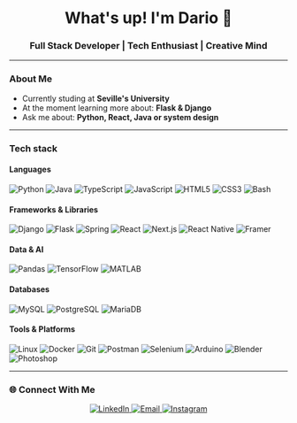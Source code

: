 <h1 align="center">What's up! I'm Dario 🤙</h1>
<h3 align="center">Full Stack Developer | Tech Enthusiast | Creative Mind</h3>

---

### About Me
- Currently studing at **Seville's University**
- At the moment learning more about: **Flask & Django**
- Ask me about: **Python, React, Java or system design**

---

### Tech stack

#### Languages
![Python](https://img.shields.io/badge/Python-3776AB?logo=python&logoColor=white)
![Java](https://img.shields.io/badge/Java-ED8B00?logo=java&logoColor=white)
![TypeScript](https://img.shields.io/badge/TypeScript-007ACC?logo=typescript&logoColor=white)
![JavaScript](https://img.shields.io/badge/JavaScript-F7DF1E?logo=javascript&logoColor=black)
![HTML5](https://img.shields.io/badge/HTML5-E34F26?logo=html5&logoColor=white)
![CSS3](https://img.shields.io/badge/CSS3-1572B6?logo=css3&logoColor=white)
![Bash](https://img.shields.io/badge/Bash-121011?logo=gnu-bash&logoColor=white)

#### Frameworks & Libraries
![Django](https://img.shields.io/badge/Django-092E20?logo=django&logoColor=white)
![Flask](https://img.shields.io/badge/Flask-000000?logo=flask&logoColor=white)
![Spring](https://img.shields.io/badge/Spring-6DB33F?logo=spring&logoColor=white)
![React](https://img.shields.io/badge/React-20232A?logo=react&logoColor=61DAFB)
![Next.js](https://img.shields.io/badge/Next.js-000000?logo=nextdotjs&logoColor=white)
![React Native](https://img.shields.io/badge/React%20Native-20232A?logo=react&logoColor=61DAFB)
![Framer](https://img.shields.io/badge/Framer-0055FF?logo=framer&logoColor=white)

#### Data & AI
![Pandas](https://img.shields.io/badge/Pandas-150458?logo=pandas&logoColor=white)
![TensorFlow](https://img.shields.io/badge/TensorFlow-FF6F00?logo=tensorflow&logoColor=white)
![MATLAB](https://img.shields.io/badge/MATLAB-0076A8?logo=mathworks&logoColor=white)

#### Databases
![MySQL](https://img.shields.io/badge/MySQL-4479A1?logo=mysql&logoColor=white)
![PostgreSQL](https://img.shields.io/badge/PostgreSQL-316192?logo=postgresql&logoColor=white)
![MariaDB](https://img.shields.io/badge/MariaDB-003545?logo=mariadb&logoColor=white)

#### Tools & Platforms
![Linux](https://img.shields.io/badge/Linux-FCC624?logo=linux&logoColor=black)
![Docker](https://img.shields.io/badge/Docker-2496ED?logo=docker&logoColor=white)
![Git](https://img.shields.io/badge/Git-F05032?logo=git&logoColor=white)
![Postman](https://img.shields.io/badge/Postman-FF6C37?logo=postman&logoColor=white)
![Selenium](https://img.shields.io/badge/Selenium-43B02A?logo=selenium&logoColor=white)
![Arduino](https://img.shields.io/badge/Arduino-00979D?logo=arduino&logoColor=white)
![Blender](https://img.shields.io/badge/Blender-F5792A?logo=blender&logoColor=white)
![Photoshop](https://img.shields.io/badge/Photoshop-31A8FF?logo=adobephotoshop&logoColor=white)

---


### 🌐 Connect With Me
<p align="center">
  <a href="https://linkedin.com/in/darrodsas" target="_blank">
    <img src="https://img.shields.io/badge/LinkedIn-0A66C2?logo=linkedin&logoColor=white" alt="LinkedIn"/>
  </a>
  <a href="mailto:dariorodriguezsastre@gmail.com">
    <img src="https://img.shields.io/badge/Email-D14836?logo=gmail&logoColor=white" alt="Email"/>
  </a>
  <a href="https://instagram.com/darioordgz" target="_blank">
    <img src="https://img.shields.io/badge/Instagram-E4405F?logo=instagram&logoColor=white" alt="Instagram"/>
  </a>
</p>

